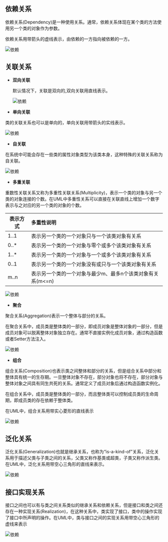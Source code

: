  ## 依赖关系
依赖关系(Dependency)是一种使用关系。通常，依赖关系体现在某个类的方法使用另一个类的对象作为参数。

依赖关系用带箭头的虚线表示，由依赖的一方指向被依赖的一方。

![依赖](..\\..\\img\pattern\dependency.png)




 ## 关联关系
* **双向关联**

  默认情况下，关联是双向的,双向关联用直线表示。

  ![依赖](..\\..\\img\pattern\biAsso.png)

* **单向关联**

类的关联关系也可以是单向的，单向关联用带箭头的实线表示。

![依赖](..\\..\\img\pattern\singleAsso.png)



* **自关联**

在系统中可能会存在一些类的属性对象类型为该类本身，这种特殊的关联关系称为自关联。

![依赖](..\\..\\img\pattern\selfAsso.png)

* **多重关联**

重数性关联关系又称为多重性关联关系(Multiplicity)，表示一个类的对象与另一个类的对象连接的个数。在UML中多重性关系可以直接在关联直线上增加一个数字表示与之对应的另一个类的对象的个数。

| 表示方式 | 多重性说明                                                 |
| -------- | :--------------------------------------------------------- |
| 1..1     | 表示另一个类的一个对象只与一个该类对象有关系               |
| 0..*     | 表示另一个类的一个对象与零个或多个该类对象有关系           |
| 1..*     | 表示另一个类的一个对象与一个或多个该类对象有关系           |
| 0..1     | 表示另一个类的一个对象没有或只与一个该类对象有关系         |
| m..n     | 表示另一个类的一个对象与最少m、最多n个该类对象有关系(m<=n) |

![依赖](..\\..\\img\pattern\multiAsso.png)


* **聚合**

聚合关系(Aggregation)表示一个整体与部分的关系。

在聚合关系中，成员类是整体类的一部分，即成员对象是整体对象的一部分，但是成员对象可以脱离整体对象独立存在。通常不直接实例化成员对象，通过构造函数或者Setter方法注入。

![依赖](..\\..\\img\pattern\aggreAsso.png)




* **组合**

组合关系(Composition)也表示类之间整体和部分的关系，但是组合关系中部分和整体具有统一的生存期。一旦整体对象不存在，部分对象也将不存在，部分对象与整体对象之间具有同生共死的关系。通常定义了成员对象后通过构造函数实例化。

在组合关系中，成员类是整体类的一部分，而且整体类可以控制成员类的生命周期，即成员类的存在依赖于整体类。

在UML中，组合关系用带实心菱形的直线表示

![依赖](..\\..\\img\pattern\comAsso.png)

## 泛化关系

泛化关系(Generalization)也就是继承关系，也称为“is-a-kind-of”关系，泛化关系用于描述父类与子类之间的关系，父类又称作基类或超类，子类又称作派生类。在UML中，泛化关系用带空心三角形的直线来表示。

![依赖](..\\..\\img\pattern\generalization.png)

## 接口实现关系

接口之间也可以有与类之间关系类似的继承关系和依赖关系，但是接口和类之间还存在一种实现关系(Realization)，在这种关系中，类实现了接口，类中的操作实现了接口中所声明的操作。在UML中，类与接口之间的实现关系用带空心三角形的虚线来表示

![依赖](..\\..\\img\pattern\realization.png)